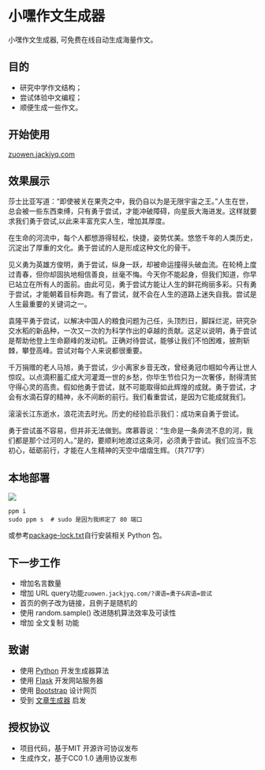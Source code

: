 # 小嘿作文生成器

小嘿作文生成器, 可免费在线自动生成海量作文。

## 目的

- 研究中学作文结构；
- 尝试体验中文编程；
- 顺便生成一些作文。

## 开始使用

[zuowen.jackjyq.com](http://zuowen.jackjyq.com/)

## 效果展示

>> 

莎士比亚写道：“即使被关在果壳之中，我仍自以为是无限宇宙之王。”人生在世，总会被一些东西束缚，只有勇于尝试，才能冲破障碍，向星辰大海进发。这样就要求我们勇于尝试,以此来丰富充实人生，增加其厚度。

在生命的河流中，每个人都想游得轻松，快捷，姿势优美。悠悠千年的人类历史，沉淀出了厚重的文化。勇于尝试的人是形成这种文化的骨干。

见义勇为英雄方俊明，勇于尝试，纵身一跃，却被命运撞得头破血流。在轮椅上度过青春，但你却固执地相信善良，丝毫不悔。今天你不能起身，但我们知道，你早已站立在所有人的面前。由此可见，勇于尝试方能让人生的鲜花绚丽多彩。只有勇于尝试，才能朝着目标奔跑。有了尝试，就不会在人生的道路上迷失自我。尝试是人生最重要的关键词之一。

袁隆平勇于尝试，以解决中国人的粮食问题为己任，头顶烈日，脚踩烂泥，研究杂交水稻的新品种，一次又一次的为科学作出的卓越的贡献。这足以说明，勇于尝试是帮助他登上生命巅峰的发动机。正确对待尝试，能够让我们不怕困难，披荆斩棘，攀登高峰。尝试对每个人来说都很重要。

千万捐赠的老人马旭，勇于尝试，少小离家乡音无改，曾经勇冠巾帼如今再让世人惊叹。以点滴积蓄汇成大河灌溉一世的乡愁，你毕生节俭只为一次奢侈，耐得清贫守得心灵的高贵。假如他勇于尝试，就不可能取得如此辉煌的成就。勇于尝试，才会有水滴石穿的精神，永不间断的前行。我们看重尝试，是因为它能成就我们。

滚滚长江东逝水，浪花流去时光。历史的经验启示我们：成功来自勇于尝试。

勇于尝试虽不容易，但并非无法做到。席慕蓉说：“生命是一条奔流不息的河，我们都是那个过河的人。”是的，要顺利地渡过这条河，必须勇于尝试。我们应当不忘初心，砥砺前行，才能在人生精神的天空中熠熠生辉。（共717字）

## 本地部署

[![](https://img.shields.io/badge/managed%20by-ppm-red)](http://ppm.jackjyq.com/)

```
ppm i
sudo ppm s  # sudo 是因为我绑定了 80 端口
```

或参考[package-lock.txt](./package-lock.txt)自行安装相关 Python 包。

## 下一步工作

- 增加名言数量
- 增加 URL query功能`zuowen.jackjyq.com/?谓语=勇于&宾语=尝试`
- 首页的例子改为链接，且例子是随机的
- 使用 random.sample() 改进随机算法效率及可读性
- 增加 全文复制 功能

## 致谢

- 使用 [Python](https://www.python.org/) 开发生成器算法
- 使用 [Flask](https://flask.palletsprojects.com/en/1.1.x/) 开发网站服务器
- 使用 [Bootstrap](https://getbootstrap.com/) 设计网页
- 受到 [文章生成器](https://github.com/suulnnka/BullshitGenerator) 启发

## 授权协议

- 项目代码，基于MIT 开源许可协议发布
- 生成作文，基于CC0 1.0 通用协议发布
